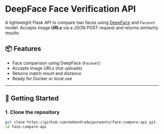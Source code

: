# DeepFace Face Verification API

A lightweight Flask API to compare two faces using [DeepFace](https://github.com/serengil/deepface) and `Facenet` model. Accepts image **URLs** via a JSON POST request and returns similarity results.

## 📦 Features

- Face comparison using DeepFace (`Facenet`)
- Accepts image URLs (not uploads)
- Returns match result and distance
- Ready for Docker or local use

---

## 🚀 Getting Started

### 1. Clone the repository

```bash
git clone https://github.com/mahendradwipurwanto/face-compare-api.git
cd face-compare-api
